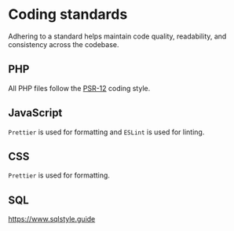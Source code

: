 # Coding standards

Adhering to a standard helps maintain code quality, readability, and consistency across the codebase.

## PHP

All PHP files follow the [PSR-12](https://www.php-fig.org/psr/psr-12/) coding style.

## JavaScript

`Prettier` is used for formatting and `ESLint` is used for linting.

## CSS

`Prettier` is used for formatting.

## SQL

https://www.sqlstyle.guide